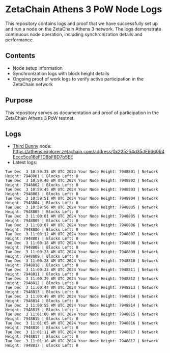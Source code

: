 # ZetaChain Athens 3 PoW Node Logs
This repository contains logs and proof that we have successfully set up and run a node on the ZetaChain Athens 3 network. The logs demonstrate continuous node operation, including synchronization details and performance.

## Contents
- Node setup information
- Synchronization logs with block height details
- Ongoing proof of work logs to verify active participation in the ZetaChain network

## Purpose
This repository serves as documentation and proof of participation in the ZetaChain Athens 3 PoW testnet.

## Logs

- [Third Bunny](https://thirdbunny.xyz/) node: https://athens.explorer.zetachain.com/address/0x225254d35dE666064Eccc5ce16eF1D8bF8D7b5EE
- Latest logs:
```
Tue Dec  3 10:59:35 AM UTC 2024 Your Node Height: 7948801 | Network Height: 7948801 | Blocks Left: 0
Tue Dec  3 10:59:40 AM UTC 2024 Your Node Height: 7948802 | Network Height: 7948802 | Blocks Left: 0
Tue Dec  3 10:59:45 AM UTC 2024 Your Node Height: 7948803 | Network Height: 7948803 | Blocks Left: 0
Tue Dec  3 10:59:51 AM UTC 2024 Your Node Height: 7948804 | Network Height: 7948804 | Blocks Left: 0
Tue Dec  3 10:59:56 AM UTC 2024 Your Node Height: 7948805 | Network Height: 7948805 | Blocks Left: 0
Tue Dec  3 11:00:01 AM UTC 2024 Your Node Height: 7948805 | Network Height: 7948805 | Blocks Left: 0
Tue Dec  3 11:00:07 AM UTC 2024 Your Node Height: 7948806 | Network Height: 7948806 | Blocks Left: 0
Tue Dec  3 11:00:12 AM UTC 2024 Your Node Height: 7948807 | Network Height: 7948807 | Blocks Left: 0
Tue Dec  3 11:00:18 AM UTC 2024 Your Node Height: 7948808 | Network Height: 7948808 | Blocks Left: 0
Tue Dec  3 11:00:23 AM UTC 2024 Your Node Height: 7948809 | Network Height: 7948809 | Blocks Left: 0
Tue Dec  3 11:00:28 AM UTC 2024 Your Node Height: 7948810 | Network Height: 7948810 | Blocks Left: 0
Tue Dec  3 11:00:33 AM UTC 2024 Your Node Height: 7948811 | Network Height: 7948811 | Blocks Left: 0
Tue Dec  3 11:00:39 AM UTC 2024 Your Node Height: 7948812 | Network Height: 7948812 | Blocks Left: 0
Tue Dec  3 11:00:44 AM UTC 2024 Your Node Height: 7948813 | Network Height: 7948813 | Blocks Left: 0
Tue Dec  3 11:00:49 AM UTC 2024 Your Node Height: 7948814 | Network Height: 7948814 | Blocks Left: 0
Tue Dec  3 11:00:55 AM UTC 2024 Your Node Height: 7948814 | Network Height: 7948815 | Blocks Left: 1
Tue Dec  3 11:01:00 AM UTC 2024 Your Node Height: 7948815 | Network Height: 7948815 | Blocks Left: 0
Tue Dec  3 11:01:05 AM UTC 2024 Your Node Height: 7948816 | Network Height: 7948816 | Blocks Left: 0
Tue Dec  3 11:01:11 AM UTC 2024 Your Node Height: 7948817 | Network Height: 7948817 | Blocks Left: 0
Tue Dec  3 11:01:16 AM UTC 2024 Your Node Height: 7948817 | Network Height: 7948817 | Blocks Left: 0
```
